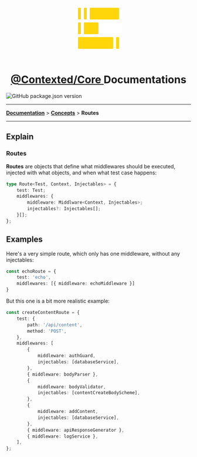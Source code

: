 <div align="center">
    <img width="128" src="https://raw.githubusercontent.com/contexted-js/brand/master/dark/main.svg">
    <br />
    <br />
    <h1>
		<a href="https://github.com/contexted-js/core">
        	@Contexted/Core
    	</a>
		<span>Documentations</span>
	</h1>
</div>

<img alt="GitHub package.json version" src="https://img.shields.io/github/package-json/v/contexted-js/core">

---

[**Documentation**](../) > [**Concepts**](README.md) > **Routes**

---

## Explain

### Routes

**Routes** are objects that define what middlewares should be executed, injected with what objects, and when what test case happens:

```ts
type Route<Test, Context, Injectables> = {
	test: Test;
	middlewares: {
		middleware: Middlware<Context, Injectables>;
		injectables?: Injectables[];
	}[];
};
```

## Examples

Here's a very simple route, which only has one middleware, without any injectables:

```ts
const echoRoute = {
    test: 'echo',
    middlewares: [{ middleware: echoMiddleware }]
}
```

But this one is a bit more realistic example:

```ts
const createContentRoute = {
	test: {
		path: '/api/content',
		method: 'POST',
	},
	middlewares: [
		{
			middleware: authGuard,
			injectables: [databaseService],
		},
		{ middleware: bodyParser },
		{
			middleware: bodyValidator,
			injectables: [contentCreateBodyScheme],
		},
		{
			middleware: addContent,
			injectables: [databaseService],
		},
		{ middleware: apiResponseGenerator },
		{ middleware: logService },
	],
};
```
